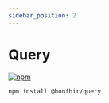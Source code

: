 ```yaml
---
sidebar_position: 2
---
```


# Query

[![npm](https://img.shields.io/npm/v/@bonfhir/query)](https://www.npmjs.com/package/@bonfhir/query)

```bash npm2yarn
npm install @bonfhir/query
```
